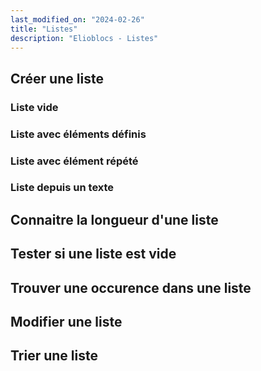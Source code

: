 ```yaml
---
last_modified_on: "2024-02-26"
title: "Listes"
description: "Elioblocs - Listes"
---
```



## Créer une liste 

### Liste vide

### Liste avec éléments définis 

### Liste avec élément répété

### Liste depuis un texte

## Connaitre la longueur d'une liste

## Tester si une liste est vide

## Trouver une occurence dans une liste

## Modifier une liste

## Trier une liste
